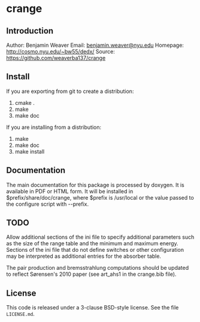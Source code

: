 # crange

## Introduction

Author: Benjamin Weaver
Email:  benjamin.weaver@nyu.edu
Homepage: http://cosmo.nyu.edu/~bw55/dedx/
Source: https://github.com/weaverba137/crange

## Install

If you are exporting from git to create a distribution:

1. cmake .
2. make
3. make doc

If you are installing from a distribution:

1. make
2. make doc
3. make install

## Documentation

The main documentation for this package is processed by doxygen.  It is
available in PDF or HTML form.  It will be installed in
$prefix/share/doc/crange, where $prefix is /usr/local or the value
passed to the configure script with --prefix.

## TODO

Allow additional sections of the ini file to specify additional
parameters such as the size of the range table and the minimum
and maximum energy.  Sections of the ini file that do not define
switches or other configuration may be interpreted as additional
entries for the absorber table.

The pair production and bremsstrahlung computations should be updated
to reflect Sørensen's 2010 paper (see art_ahs1 in the crange.bib file).

## License

This code is released under a 3-clause BSD-style license. See the file `LICENSE.md`.
